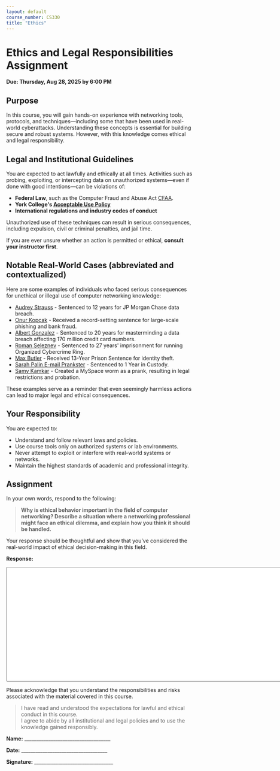 ```yaml
---
layout: default
course_number: CS330
title: "Ethics"
---
```


Ethics and Legal Responsibilities Assignment
====================================

**Due: Thursday, Aug 28, 2025 by 6:00 PM**

Purpose
-----------
In this course, you will gain hands-on experience with networking tools, protocols, and techniques—including some that have been used in real-world cyberattacks. Understanding these concepts is essential for building secure and robust systems. However, with this knowledge comes ethical and legal responsibility.

Legal and Institutional Guidelines
-----------
You are expected to act lawfully and ethically at all times. Activities such as probing, exploiting, or intercepting data on unauthorized systems—even if done with good intentions—can be violations of:

- **Federal Law**, such as the Computer Fraud and Abuse Act [CFAA]( http://uscode.house.gov/view.xhtml?req=(title:18%20section:1030%20edition:prelim)).
- **York College's [Acceptable Use Policy](https://service.ycp.edu/TDClient/219/Portal/KB/ArticleDet?ID=7381)**
- **International regulations and industry codes of conduct**
  
Unauthorized use of these techniques can result in serious consequences, including expulsion, civil or criminal penalties, and jail time.

If you are ever unsure whether an action is permitted or ethical, **consult your instructor first**.

Notable Real-World Cases (abbreviated and contextualized)
-----------
Here are some examples of individuals who faced serious consequences for unethical or illegal use of computer networking knowledge:
- [Audrey Strauss](https://www.justice.gov/usao-sdny/pr/russian-hacker-sentenced-12-years-prison-involvement-massive-network-intrusions-us) - Sentenced to 12 years for JP Morgan Chase data breach.  
- [Onur Kopçak](https://www.dailysabah.com/turkey/2016/01/10/young-hacker-sentenced-to-record-334-years-in-prison-in-mass-bank-fraud-in-turkey) - Received a record-setting sentence for large-scale phishing and bank fraud.
- [Albert Gonzalez](https://www.justice.gov/opa/pr/leader-hacking-ring-sentenced-massive-identity-thefts-payment-processor-and-us-retail) - Sentenced to 20 years for masterminding a data breach affecting 170 million credit card numbers.
- [Roman Seleznev](https://www.justice.gov/opa/pr/russian-cyber-criminal-sentenced-14-years-prison-role-organized-cybercrime-ring-responsible) - Sentenced to 27 years' imprisonment for running Organized Cybercrime Ring.
- [Max Butler](https://archives.fbi.gov/archives/pittsburgh/press-releases/2010/pt021210b.htm) - Received 13-Year Prison Sentence for identity theft.
- [Sarah Palin E-mail Prankster](https://www.wired.com/2010/11/palin-hacker-sentenced/) - Sentenced to 1 Year in Custody.
- [Samy Kamkar](https://www.scmagazine.com/home/security-news/myspace-superworm-creator-sentenced-to-probation-community-service/) - Created a MySpace worm as a prank, resulting in legal restrictions and probation.

These examples serve as a reminder that even seemingly harmless actions can lead to major legal and ethical consequences.

Your Responsibility
-----------
You are expected to:
- Understand and follow relevant laws and policies.
- Use course tools only on authorized systems or lab environments.
- Never attempt to exploit or interfere with real-world systems or networks.
- Maintain the highest standards of academic and professional integrity.

Assignment
-----------
In your own words, respond to the following:
> **Why is ethical behavior important in the field of computer networking? Describe a situation where a networking professional might face an ethical dilemma, and explain how you think it should be handled.**

Your response should be thoughtful and show that you’ve considered the real-world impact of ethical decision-making in this field.

**Response:**

<textarea rows="20" cols="120">
</textarea>

Please acknowledge that you understand the responsibilities and risks associated with the material covered in this course.

> I have read and understood the expectations for lawful and ethical conduct in this course.  
> I agree to abide by all institutional and legal policies and to use the knowledge gained responsibly.

**Name:** ____________________________________

**Date:** ____________________________________

**Signature:** _________________________________



